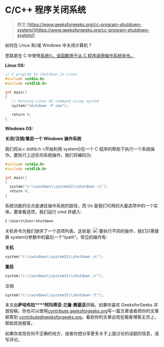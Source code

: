 # C/C++ 程序关闭系统

> 原文:[https://www.geeksforgeeks.org/cc-program-shutdown-system/](https://www.geeksforgeeks.org/cc-program-shutdown-system/)

如何在 Linux 和/或 Windows 中关闭计算机？

思路是在 C 中使用[系统()。该函数用于从 C 程序调用操作系统命令。](https://www.geeksforgeeks.org/system-call-in-c/)

**Linux OS:**

```cpp
// C program to shutdown in Linux
#include <stdio.h>
#include <stdlib.h>

int main()
{
   // Running Linux OS command using system
   system("shutdown -P now");

   return 0;
}
```

**Windows OS:**

**关闭/注销/重启一个 Windows 操作系统**

我们将从< stdlib.h >开始利用 system()在一个 C 程序的帮助下执行一个系统操作。要执行上述任何系统操作，我们将编码为:

```cpp
#include <stdio.h>
#include <stdlib.h>

int main()
{
  system("c:\\windows\\system32\\shutdown /i");
  return 0;
}
```

系统功能的论点是通往操作系统的路径，而 I/o 是我们可用的大量选项中的一个实体。要查看选项，我们运行 cmd 并键入:

```cpp
C:\Users\User>shutdown

```

关机命令为我们提供了一个选项列表。这些是:
![](img/3bb6824e7d2b9660540f85f363bd7e67.png)
要执行不同的操作，我们只需替换 system()参数中的最后一个“/path”。常见的操作有:

**关机**

```cpp
system("c:\\windows\\system32\\shutdown /s");
```

**重启**

```cpp
system("c:\\windows\\system32\\shutdown /r");
```

注销

```cpp
system("c:\\windows\\system32\\shutdown /l");
```

本文由**萨哈布拉****阿玛蒂亚·兰詹·赛基亚**供稿。如果你喜欢 GeeksforGeeks 并想投稿，你也可以使用[contribute.geeksforgeeks.org](http://www.contribute.geeksforgeeks.org)写一篇文章或者把你的文章邮寄到 contribute@geeksforgeeks.org。看到你的文章出现在极客博客主页上，帮助其他极客。

如果你发现任何不正确的地方，或者你想分享更多关于上面讨论的话题的信息，请写评论。